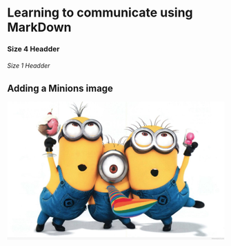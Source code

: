 # Learning to communicate using MarkDown
### Size 4 Headder
###### Size 1 Headder
## Adding a Minions image
![Minions funny image](clip-funny-minions-25.jpg)
